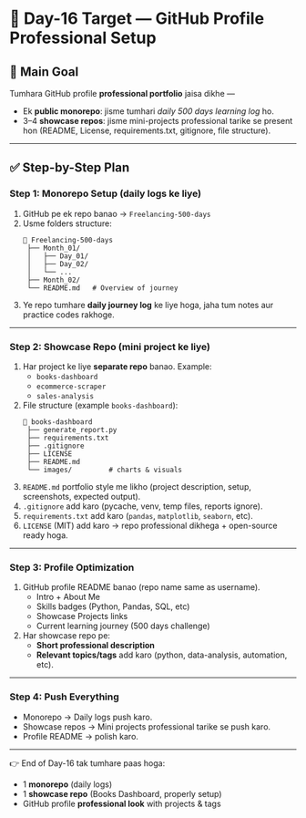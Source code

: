 # 📅 Day-16 Target — GitHub Profile Professional Setup  

## 🎯 Main Goal  
Tumhara GitHub profile **professional portfolio** jaisa dikhe —  
- Ek **public monorepo**: jisme tumhari *daily 500 days learning log* ho.  
- 3–4 **showcase repos**: jisme mini-projects professional tarike se present hon (README, License, requirements.txt, gitignore, file structure).  

---

## ✅ Step-by-Step Plan  

### Step 1: Monorepo Setup (daily logs ke liye)  
1. GitHub pe ek repo banao → `Freelancing-500-days`  
2. Usme folders structure:  
   ```
   📂 Freelancing-500-days
    ├── Month_01/
    │   ├── Day_01/
    │   ├── Day_02/
    │   └── ...
    ├── Month_02/
    └── README.md   # Overview of journey
   ```
3. Ye repo tumhare **daily journey log** ke liye hoga, jaha tum notes aur practice codes rakhoge.  

---

### Step 2: Showcase Repo (mini project ke liye)  
1. Har project ke liye **separate repo** banao. Example:  
   - `books-dashboard`  
   - `ecommerce-scraper`  
   - `sales-analysis`  
2. File structure (example `books-dashboard`):  
   ```
   📂 books-dashboard
    ├── generate_report.py
    ├── requirements.txt
    ├── .gitignore
    ├── LICENSE
    ├── README.md
    └── images/         # charts & visuals
   ```
3. `README.md` portfolio style me likho (project description, setup, screenshots, expected output).  
4. `.gitignore` add karo (pycache, venv, temp files, reports ignore).  
5. `requirements.txt` add karo (`pandas`, `matplotlib`, `seaborn`, etc).  
6. `LICENSE` (MIT) add karo → repo professional dikhega + open-source ready hoga.  

---

### Step 3: Profile Optimization  
1. GitHub profile README banao (repo name same as username).  
   - Intro + About Me  
   - Skills badges (Python, Pandas, SQL, etc)  
   - Showcase Projects links  
   - Current learning journey (500 days challenge)  
2. Har showcase repo pe:  
   - **Short professional description**  
   - **Relevant topics/tags** add karo (python, data-analysis, automation, etc).  

---

### Step 4: Push Everything  
- Monorepo → Daily logs push karo.  
- Showcase repos → Mini projects professional tarike se push karo.  
- Profile README → polish karo.  

---

👉 End of Day-16 tak tumhare paas hoga:  
- 1 **monorepo** (daily logs)  
- 1 **showcase repo** (Books Dashboard, properly setup)  
- GitHub profile **professional look** with projects & tags  
